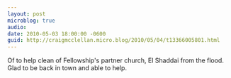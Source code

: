 ```yaml
---
layout: post
microblog: true
audio: 
date: 2010-05-03 18:00:00 -0600
guid: http://craigmcclellan.micro.blog/2010/05/04/t13366005801.html
---
```

Of to help clean of Fellowship's partner church, El Shaddai from the flood. Glad to be back in town and able to help.
